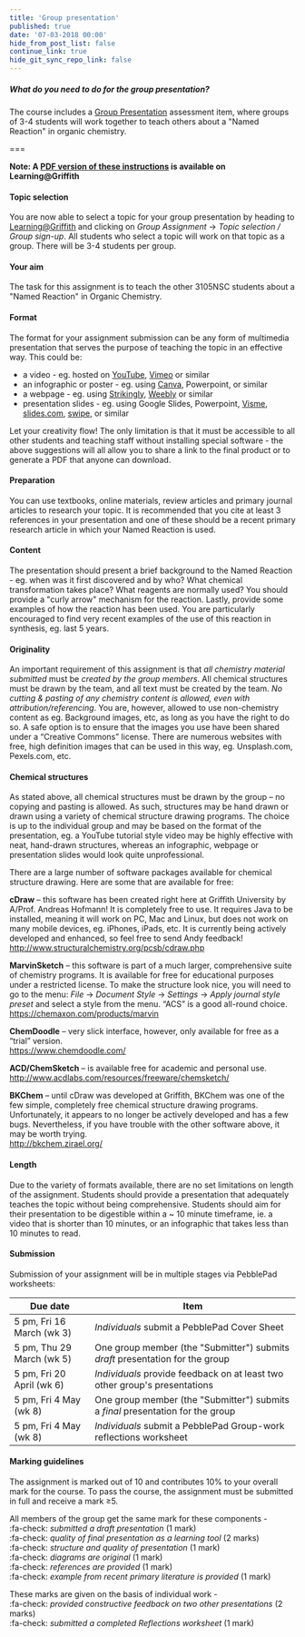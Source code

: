 ```yaml
---
title: 'Group presentation'
published: true
date: '07-03-2018 00:00'
hide_from_post_list: false
continue_link: true
hide_git_sync_repo_link: false
---
```


##### What do you need to do for the group presentation?  
The course includes a [Group Presentation](https://bblearn.griffith.edu.au/bbcswebdav/xid-22718812_1) assessment item, where groups of 3-4 students will work together to teach others about a "Named Reaction" in organic chemistry.

===

**Note: A [PDF version of these instructions](https://bblearn.griffith.edu.au/bbcswebdav/xid-22718812_1) is available on Learning@Griffith**

#### Topic selection  
You are now able to select a topic for your group presentation by heading to [Learning@Griffith](https://bblearn.griffith.edu.au/webapps/blackboard/execute/announcement?method=search&context=course_entry&course_id=_64774_1&handle=announcements_entry&mode=view) and clicking on _Group Assignment_ &rarr; _Topic selection / Group sign-up_. All students who select a topic will work on that topic as a group. There will be 3-4 students per group.

#### Your aim  
The task for this assignment is to teach the other 3105NSC students about a "Named Reaction" in Organic Chemistry.  

#### Format  
The format for your assignment submission can be any form of multimedia presentation that serves the purpose of teaching the topic in an effective way. This could be:  

* a video - eg. hosted on [YouTube](https://www.youtube.com/), [Vimeo](https://vimeo.com/home) or similar  
* an infographic or poster - eg. using [Canva](https://www.canva.com/), Powerpoint, or similar  
* a webpage - eg. using [Strikingly](https://www.strikingly.com/), [Weebly](https://www.weebly.com/) or similar  
* presentation slides - eg. using Google Slides, Powerpoint, [Visme](https://www.visme.co/), [slides.com](https://slides.com/), [swipe](https://www.swipe.to/), or similar  

Let your creativity flow! The only limitation is that it must be accessible to all other students and teaching staff without installing special software - the above suggestions will all allow you to share a link to the final product or to generate a PDF that anyone can download.  

#### Preparation  
You can use textbooks, online materials, review articles and primary journal articles to research your topic. It is recommended that you cite at least 3 references in your presentation and one of these should be a recent primary research article in which your Named Reaction is used.  

#### Content  
The presentation should present a brief background to the Named Reaction - eg. when was it first discovered and by who? What chemical transformation takes place? What reagents are normally used? You should provide a "curly arrow" mechanism for the reaction. Lastly, provide some examples of how the reaction has been used. You are particularly encouraged to find very recent examples of the use of this reaction in synthesis, eg. last 5 years.

#### Originality

An important requirement of this assignment is that *all chemistry material
submitted* must be *created by the group members*. All chemical structures must
be drawn by the team, and all text must be created by the team. *No cutting &
pasting of any chemistry content is allowed, even with attribution/referencing*.
You are, however, allowed to use non-chemistry content as eg. Background images,
etc, as long as you have the right to do so. A safe option is to ensure that the
images you use have been shared under a “Creative Commons” license. There are
numerous websites with free, high definition images that can be used in this
way, eg. Unsplash.com, Pexels.com, etc.

#### Chemical structures

As stated above, all chemical structures must be drawn by the group – no copying
and pasting is allowed. As such, structures may be hand drawn or drawn using a
variety of chemical structure drawing programs. The choice is up to the
individual group and may be based on the format of the presentation, eg. a
YouTube tutorial style video may be highly effective with neat, hand-drawn
structures, whereas an infographic, webpage or presentation slides would look
quite unprofessional.

There are a large number of software packages available for chemical structure
drawing. Here are some that are available for free:

**cDraw** – this software has been created right here at Griffith University by
A/Prof. Andreas Hofmann! It is completely free to use. It requires Java to be
installed, meaning it will work on PC, Mac and Linux, but does not work on many
mobile devices, eg. iPhones, iPads, etc. It is currently being actively
developed and enhanced, so feel free to send Andy feedback!  
<http://www.structuralchemistry.org/pcsb/cdraw.php>

**MarvinSketch** – this software is part of a much larger, comprehensive suite
of chemistry programs. It is available for free for educational purposes under a
restricted license. To make the structure look nice, you will need to go to the
menu: *File* → *Document Style* → *Settings* → *Apply journal style preset* and
select a style from the menu. “ACS” is a good all-round choice.  
<https://chemaxon.com/products/marvin>

**ChemDoodle** – very slick interface, however, only available for free as a
“trial” version.  
<https://www.chemdoodle.com/>

**ACD/ChemSketch** – is available free for academic and personal use.  
<http://www.acdlabs.com/resources/freeware/chemsketch/>

**BKChem** – until cDraw was developed at Griffith, BKChem was one of the few
simple, completely free chemical structure drawing programs. Unfortunately, it
appears to no longer be actively developed and has a few bugs. Nevertheless, if
you have trouble with the other software above, it may be worth trying.  
<http://bkchem.zirael.org/>

#### Length  
Due to the variety of formats available, there are no set limitations on length of the assignment. Students should provide a presentation that adequately teaches the topic without being comprehensive. Students should aim for their presentation to be digestible within a ~ 10 minute timeframe, ie. a video that is shorter than 10 minutes, or an infographic that takes less than 10 minutes to read.  

#### Submission  
Submission of your assignment will be in multiple stages via PebblePad worksheets:

| Due date | Item |
| -------- | ---- |
| 5 pm, Fri 16 March (wk 3) | _Individuals_ submit a PebblePad Cover Sheet |
| 5 pm, Thu 29 March (wk 5) | One group member (the "Submitter") submits *draft* presentation for the group |
| 5 pm, Fri 20 April (wk 6) | _Individuals_ provide feedback on at least two other group's presentations |
| 5 pm, Fri 4 May (wk 8) | One group member (the "Submitter") submits a *final* presentation for the group |
| 5 pm, Fri 4 May (wk 8) | _Individuals_ submit a PebblePad Group-work reflections worksheet |


#### Marking guidelines  
The assignment is marked out of 10 and contributes 10% to your overall mark for the course. To pass the course, the assignment must be submitted in full and receive a mark &ge;5.  

All members of the group get the same mark for these components -  
:fa-check: _submitted a draft presentation_ (1 mark)  
:fa-check: _quality of final presentation as a learning tool_ (2 marks)  
:fa-check: _structure and quality of presentation_ (1 mark)  
:fa-check: _diagrams are original_ (1 mark)  
:fa-check: _references are provided_ (1 mark)  
:fa-check: _example from recent primary literature is provided_ (1 mark)  

These marks are given on the basis of individual work -  
:fa-check: _provided constructive feedback on two other presentations_ (2 marks)  
:fa-check: _submitted a completed Reflections worksheet_ (1 mark)  
